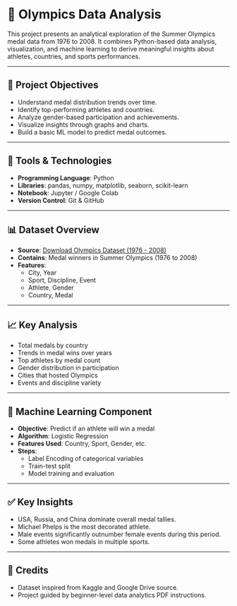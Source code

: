 # 🏅 Olympics Data Analysis

This project presents an analytical exploration of the Summer Olympics medal data from 1976 to 2008. It combines Python-based data analysis, visualization, and machine learning to derive meaningful insights about athletes, countries, and sports performances.

---

## 🔹 Project Objectives
- Understand medal distribution trends over time.
- Identify top-performing athletes and countries.
- Analyze gender-based participation and achievements.
- Visualize insights through graphs and charts.
- Build a basic ML model to predict medal outcomes.

---

## 🔧 Tools & Technologies
- **Programming Language**: Python
- **Libraries**: pandas, numpy, matplotlib, seaborn, scikit-learn
- **Notebook**: Jupyter / Google Colab
- **Version Control**: Git & GitHub

---

## 📊 Dataset Overview
- **Source**: [Download Olympics Dataset (1976 - 2008)](https://drive.google.com/file/d/1EHMliUCEb8k6VhkpxK00oaY6GQtkwrhg/view?usp=sharing)
- **Contains**: Medal winners in Summer Olympics (1976 to 2008)
- **Features**:
  - City, Year  
  - Sport, Discipline, Event  
  - Athlete, Gender  
  - Country, Medal  
  
---

## 📈 Key Analysis
- Total medals by country
- Trends in medal wins over years
- Top athletes by medal count
- Gender distribution in participation
- Cities that hosted Olympics
- Events and discipline variety

---

## 🤖 Machine Learning Component
- **Objective**: Predict if an athlete will win a medal
- **Algorithm**: Logistic Regression
- **Features Used**: Country, Sport, Gender, etc.
- **Steps**:
  - Label Encoding of categorical variables
  - Train-test split
  - Model training and evaluation

---

## ✅ Key Insights
- USA, Russia, and China dominate overall medal tallies.
- Michael Phelps is the most decorated athlete.
- Male events significantly outnumber female events during this period.
- Some athletes won medals in multiple sports.

---

## 🌟 Credits

- Dataset inspired from Kaggle and Google Drive source.  
- Project guided by beginner-level data analytics PDF instructions.

